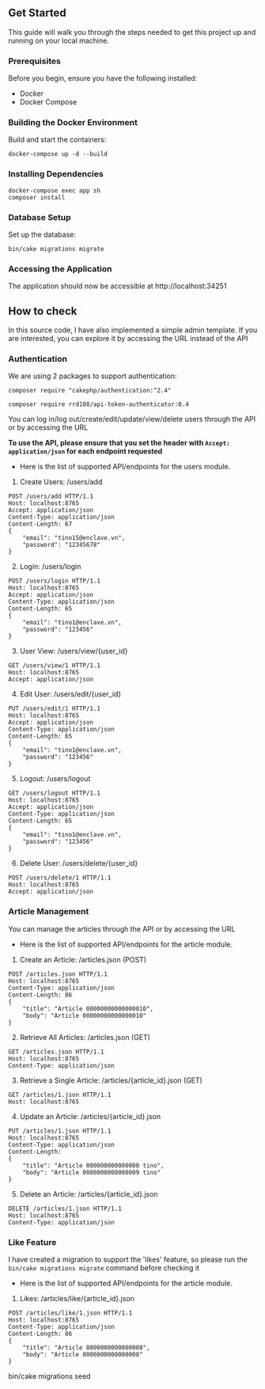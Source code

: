 ## Get Started

This guide will walk you through the steps needed to get this project up and running on your local machine.

### Prerequisites

Before you begin, ensure you have the following installed:

- Docker
- Docker Compose

### Building the Docker Environment

Build and start the containers:

```
docker-compose up -d --build
```

### Installing Dependencies

```
docker-compose exec app sh
composer install
```

### Database Setup

Set up the database:

```
bin/cake migrations migrate
```

### Accessing the Application

The application should now be accessible at http://localhost:34251

## How to check
In this source code, I have also implemented a simple admin template. If you are interested, you can explore it by accessing the URL instead of the API

### Authentication
We are using 2 packages to support authentication:
```
composer require "cakephp/authentication:^2.4"
```
```
composer require rrd108/api-token-authenticator:0.4
```
You can log in/log out/create/edit/update/view/delete users through the API or by accessing the URL

**To use the API, please ensure that you set the header with ```Accept: application/json``` for each endpoint requested**

+ Here is the list of supported API/endpoints for the users module.
 1.  Create Users: /users/add
 ```
 POST /users/add HTTP/1.1
 Host: localhost:8765
 Accept: application/json
 Content-Type: application/json
 Content-Length: 67
 {
     "email": "tino15@enclave.vn",
     "password": "12345678"
 }
```
 2.  Login: /users/login
 ```
 POST /users/login HTTP/1.1
 Host: localhost:8765
 Accept: application/json
 Content-Type: application/json
 Content-Length: 65
 {
     "email": "tino1@enclave.vn",
     "password": "123456"
 }
```
 3.  User View: /users/view/{user_id}
 ```
 GET /users/view/1 HTTP/1.1
 Host: localhost:8765
 Accept: application/json
 ```
 4.  Edit User: /users/edit/{user_id}
 ```
 PUT /users/edit/1 HTTP/1.1
 Host: localhost:8765
 Accept: application/json
 Content-Type: application/json
 Content-Length: 65
 {
     "email": "tino1@enclave.vn",
     "password": "123456"
 }
 ```
 5.  Logout: /users/logout
 ```
 GET /users/logout HTTP/1.1
 Host: localhost:8765
 Accept: application/json
 Content-Type: application/json
 Content-Length: 65
 {
     "email": "tino1@enclave.vn",
     "password": "123456"
 }
 ```
6. Delete User: /users/delete/{user_id}
```
POST /users/delete/1 HTTP/1.1
Host: localhost:8765
Accept: application/json
```
        
### Article Management

You can manage the articles through the API or by accessing the URL

+ Here is the list of supported API/endpoints for the article module.
 1.  Create an Article: /articles.json (POST)
 ```
 POST /articles.json HTTP/1.1
 Host: localhost:8765
 Content-Type: application/json
 Content-Length: 86
 {
     "title": "Article 00000000000000010",
     "body": "Article 00000000000000010"
 }
 ```
 2.  Retrieve All Articles: /articles.json (GET)
 ```
 GET /articles.json HTTP/1.1
 Host: localhost:8765
 Content-Type: application/json
 ```
 3.  Retrieve a Single Article: /articles/{article_id}.json (GET)
 ```
 GET /articles/1.json HTTP/1.1
 Host: localhost:8765
 ```
 4.  Update an Article: /articles/{article_id}.json
 ```
 PUT /articles/1.json HTTP/1.1
 Host: localhost:8765
 Content-Type: application/json
 Content-Length: 
 {
     "title": "Article 000000000000000 tino",
     "body": "Article 0000000000000009 tino"
 }
 ```
 5.  Delete an Article: /articles/{article_id}.json
 ```
 DELETE /articles/1.json HTTP/1.1
 Host: localhost:8765
 Content-Type: application/json
 ```

### Like Feature

I have created a migration to support the 'likes' feature, so please run the ```bin/cake migrations migrate``` command before checking it

+ Here is the list of supported API/endpoints for the article module.
1. Likes: /articles/like/{article_id}.json
```
POST /articles/like/1.json HTTP/1.1
Host: localhost:8765
Content-Type: application/json
Content-Length: 86
{
    "title": "Article 0000000000000008",
    "body": "Article 0000000000000008"
}
```

bin/cake migrations seed